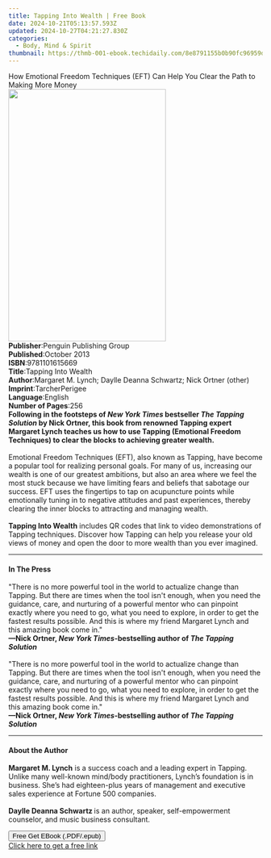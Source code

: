 ```yaml
---
title: Tapping Into Wealth | Free Book
date: 2024-10-21T05:13:57.593Z
updated: 2024-10-27T04:21:27.830Z
categories:
  - Body, Mind & Spirit
thumbnail: https://thmb-001-ebook.techidaily.com/8e8791155b0b90fc96959da037d11fd201845a957fe17315567b1bc266d968e1.jpg
---
```

<main id="book-container">
  <div class="flex flex-col">
    <div class="book-brief flex-1 py-6 px-4 sm:p-6 md:py-10 md:px-8">
      <!-- brief-->
      <div class="book-brief-main">
        How Emotional Freedom Techniques (EFT) Can Help You Clear the Path to
        Making More Money
      </div>
    </div>
    <div
      class="book-meta-info flex-1 grid gap-4 col-start-1 col-end-3 row-start-1 sm:mb-6 sm:grid-cols-4 lg:gap-6 lg:col-start-2 lg:row-end-6 lg:row-span-6 lg:mb-0"
    >
      <div
        class="book-meta-info-left place-content-center mt-4 p-4 text-sm leading-6 col-start-2 col-span-2 dark:text-slate-400"
      >
        <img
          class="w-full h-500 object-cover rounded-lg sm:h-255 sm:col-span-2 lg:col-span-full"
          src="https://img-001-ebook.techidaily.com/190f630f99cb9d6ec20637317a2b67487e14b7e4ca55bf0a62249a9e153f4867.jpg"
          alt=""
          width="312"
          height="500"
        />
      </div>
      <div
        class="book-meta-info-right mt-2 col-start-1 row-start-2 col-span-3 self-center"
      >
        <!-- meta data  -->
        <div class="flex flex-col px-4 md:px-8">
          <div class="flex-1">
            <strong>Publisher</strong>:<span class="px-2"
              >Penguin Publishing Group</span
            >
          </div>
          <div class="flex-1">
            <strong>Published</strong>:<span class="px-2">October 2013</span>
          </div>
          <div class="flex-1">
            <strong>ISBN</strong>:<span class="px-2">9781101615669</span>
          </div>
          <div class="flex-1">
            <strong>Title</strong>:<span class="px-2">Tapping Into Wealth</span>
          </div>
          <div class="flex-1">
            <strong>Author</strong>:<span class="px-2"
              >Margaret M. Lynch; Daylle Deanna Schwartz; Nick Ortner
              (other)</span
            >
          </div>
          <div class="flex-1">
            <strong>Imprint</strong>:<span class="px-2">TarcherPerigee</span>
          </div>
          <div class="flex-1">
            <strong>Language</strong>:<span class="px-2">English</span>
          </div>
          <div class="flex-1">
            <strong>Number of Pages</strong>:<span class="px-2">256</span>
          </div>
        </div>
      </div>
    </div>
    <div class="book-description flex-1 py-6 px-4 sm:p-6 md:py-10 md:px-8">
      <div class="book-description-main">
        <div accordion-content="" id="description">
          <b
            ><b>Following in the footsteps of </b><i><b>New York Times </b></i
            ><b
              >bestseller <i>The Tapping Solution </i>by Nick Ortner, this book
              from renowned Tapping expert Margaret Lynch teaches us how to use
              Tapping (Emotional Freedom Techniques) to clear the blocks to
              achieving greater wealth.
            </b></b
          ><br /><br />Emotional Freedom Techniques (EFT), also known as
          Tapping, have become a popular tool for realizing personal goals. For
          many of us, increasing our wealth is one of our greatest ambitions,
          but also an area where we feel the most stuck because we have limiting
          fears and beliefs that sabotage our success. EFT uses
          the&nbsp;fingertips to tap on acupuncture points while emotionally
          tuning in to negative attitudes and past experiences, thereby clearing
          the inner blocks to attracting and managing wealth.<br /><br /><b
            >Tapping Into Wealth</b
          >
          includes QR codes that link to video demonstrations of Tapping
          techniques. Discover how Tapping can help you release your old views
          of money and&nbsp;open the door to more wealth than you ever imagined.
        </div>
        <div class="accordion-fader"></div>
      </div>
    </div>
    <div class="book-excerpts flex-1 py-6 px-4 sm:p-6 md:py-10 md:px-8">
      <!-- excerpts-->
      <div class="book-excerpts-main">
        <hr />
        <h4 class="placeholder placeholder-heading">
          <span>In The Press</span>
        </h4>
        <p>
          "There is no more powerful tool in the world to actualize change than
          Tapping. But there are times when the tool isn't enough, when you need
          the guidance, care, and nurturing of a powerful mentor who can
          pinpoint exactly where you need to go, what you need to explore, in
          order to get the fastest results possible. And this is where my friend
          Margaret Lynch and this amazing book come in."<br /><b
            >—Nick Ortner, <i>New York Times</i>-bestselling author of
            <i>The Tapping Solution</i></b
          ><br /><br />"There is no more powerful tool in the world to actualize
          change than Tapping. But there are times when the tool isn't enough,
          when you need the guidance, care, and nurturing of a powerful mentor
          who can pinpoint exactly where you need to go, what you need to
          explore, in order to get the fastest results possible. And this is
          where my friend Margaret Lynch and this amazing book come in."<br /><b
            >—Nick Ortner, <i>New York Times</i>-bestselling author of
            <i>The Tapping Solution</i></b
          >
        </p>
      </div>
    </div>
    <div class="book-about-author flex-1 py-6 px-4 sm:p-6 md:py-10 md:px-8">
      <!-- about author-->
      <div class="book-main-author-main">
        <hr />
        <h4 class="placeholder placeholder-heading">
          <span>About the Author</span>
        </h4>
        <p>
          <b><b>Margaret M. Lynch</b></b> is a success coach and a leading
          expert in Tapping. Unlike many well-known mind/body practitioners,
          Lynch’s foundation is in business. She’s had eighteen-plus years of
          management and executive sales&nbsp;experience&nbsp;at&nbsp;Fortune
          500 companies.<br /><br /><b><b>Daylle Deanna Schwartz</b> </b>is an
          author, speaker, self-empowerment counselor, and music business
          consultant.
        </p>
      </div>
    </div>
    <div class="book-free-get flex-1 py-6 px-4 sm:p-6 md:py-10 md:px-8">
      <button
        id="btn-free-get"
        class="bg-blue-500 hover:bg-blue-700 text-white font-bold py-2 px-4 rounded"
      >
        Free Get EBook (.PDF/.epub)
      </button>
      <div id="countdown-display" class="px-2 text-lg mt-2"></div>
      <a
        id="free-link"
        class="hidden bg-blue-500 hover:bg-blue-700 text-white font-bold py-2 px-4 rounded"
        href="https://www.ebooks.com/en-us/book/1207181/tapping-into-wealth/margaret-m-lynch/"
        target="_blank"
        >Click here to get a free link</a
      >
    </div>
    <script>
      let countdownTime = 0;
      let countdownInterval = null;
      document
        .getElementById('btn-free-get')
        .addEventListener('click', startCountdown);
      function startCountdown() {
        countdownTime = new Date().getTime() + 60000 * 3;
        countdownInterval = setInterval(updateCountdown, 1000);
        document.getElementById('btn-free-get').disabled = true;
        document
          .getElementById('btn-free-get')
          .classList.add('bg-gray-500', 'cursor-not-allowed');
      }
      function updateCountdown() {
        let currentTime = new Date().getTime();
        let timeLeft = countdownTime - currentTime;
        let secondsLeft = Math.floor(timeLeft / 1000);
        document.getElementById('countdown-display').innerHTML =
          `Remaining time: ${secondsLeft} seconds.`;
        if (secondsLeft <= 0) {
          clearInterval(countdownInterval);
          document.getElementById('btn-free-get').classList.add('hidden');
          document.getElementById('free-link').classList.remove('hidden');
          document.getElementById('countdown-display').innerHTML = '';
        }
      }
    </script>
  </div>
</main>

<ins class="adsbygoogle"
      style="display:block"
      data-ad-client="ca-pub-7571918770474297"
      data-ad-slot="8358498916"
      data-ad-format="auto"
      data-full-width-responsive="true"></ins>
    